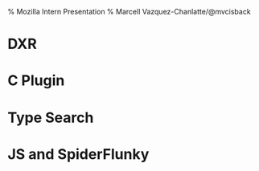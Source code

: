 % Mozilla Intern Presentation
% Marcell Vazquez-Chanlatte/@mvcisback


# DXR
# C Plugin
# Type Search
# JS and SpiderFlunky
